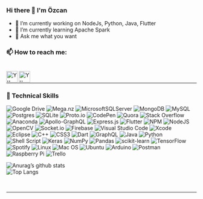 ### Hi there 👋 I'm Özcan


* 🔭 I’m currently working on NodeJs, Python, Java, Flutter
* 🌱 I’m currently learning Apache Spark
* 💬 Ask me what you want

### 📫 How to reach me:
<br>
<a href="https://www.instagram.com/ozcan_yureklioglu/"><img align="left" src="https://raw.githubusercontent.com/yushi1007/yushi1007/main/images/instagram.svg" alt="Yu Shi | Instagram" width="30px"/></a>
<a href="https://www.linkedin.com/in/%C3%B6zcan-y%C3%BCreklio%C4%9Flu-5722b1183/"><img align="left" src="https://raw.githubusercontent.com/yushi1007/yushi1007/main/images/linkedin.svg" alt="Yu Shi | LinkedIn" width="30px"/></a>
<br>
<hr>

### 💼 Technical Skills
![Google Drive](https://img.shields.io/badge/Google%20Drive-4285F4?style=for-the-badge&logo=googledrive&logoColor=white)
![Mega.nz](https://img.shields.io/badge/Mega-%23D90007.svg?style=for-the-badge&logo=Mega&logoColor=white)
![MicrosoftSQLServer](https://img.shields.io/badge/Microsoft%20SQL%20Sever-CC2927?style=for-the-badge&logo=microsoft%20sql%20server&logoColor=white)
![MongoDB](https://img.shields.io/badge/MongoDB-%234ea94b.svg?style=for-the-badge&logo=mongodb&logoColor=white)
![MySQL](https://img.shields.io/badge/mysql-%2300f.svg?style=for-the-badge&logo=mysql&logoColor=white)
![Postgres](https://img.shields.io/badge/postgres-%23316192.svg?style=for-the-badge&logo=postgresql&logoColor=white)
![SQLite](https://img.shields.io/badge/sqlite-%2307405e.svg?style=for-the-badge&logo=sqlite&logoColor=white)
![Proto.io](https://img.shields.io/badge/Proto.io-161637?style=for-the-badge&logo=proto.io&logoColor=00e5ff)
![CodePen](https://img.shields.io/badge/Codepen-000000?style=for-the-badge&logo=codepen&logoColor=white)
![Quora](https://img.shields.io/badge/Quora-%23B92B27.svg?style=for-the-badge&logo=Quora&logoColor=white)
![Stack Overflow](https://img.shields.io/badge/-Stackoverflow-FE7A16?style=for-the-badge&logo=stack-overflow&logoColor=white)
![Anaconda](https://img.shields.io/badge/Anaconda-%2344A833.svg?style=for-the-badge&logo=anaconda&logoColor=white)
![Apollo-GraphQL](https://img.shields.io/badge/-ApolloGraphQL-311C87?style=for-the-badge&logo=apollo-graphql)
![Express.js](https://img.shields.io/badge/express.js-%23404d59.svg?style=for-the-badge&logo=express&logoColor=%2361DAFB)
![Flutter](https://img.shields.io/badge/Flutter-%2302569B.svg?style=for-the-badge&logo=Flutter&logoColor=white)
![NPM](https://img.shields.io/badge/NPM-%23000000.svg?style=for-the-badge&logo=npm&logoColor=white)
![NodeJS](https://img.shields.io/badge/node.js-6DA55F?style=for-the-badge&logo=node.js&logoColor=white)
![OpenCV](https://img.shields.io/badge/opencv-%23white.svg?style=for-the-badge&logo=opencv&logoColor=white)
![Socket.io](https://img.shields.io/badge/Socket.io-black?style=for-the-badge&logo=socket.io&badgeColor=010101)
![Firebase](https://img.shields.io/badge/firebase-%23039BE5.svg?style=for-the-badge&logo=firebase)
![Visual Studio Code](https://img.shields.io/badge/Visual%20Studio%20Code-0078d7.svg?style=for-the-badge&logo=visual-studio-code&logoColor=white)
![Xcode](https://img.shields.io/badge/Xcode-007ACC?style=for-the-badge&logo=Xcode&logoColor=white)
![Eclipse](https://img.shields.io/badge/Eclipse-FE7A16.svg?style=for-the-badge&logo=Eclipse&logoColor=white)
![C++](https://img.shields.io/badge/c++-%2300599C.svg?style=for-the-badge&logo=c%2B%2B&logoColor=white)
![CSS3](https://img.shields.io/badge/css3-%231572B6.svg?style=for-the-badge&logo=css3&logoColor=white)
![Dart](https://img.shields.io/badge/dart-%230175C2.svg?style=for-the-badge&logo=dart&logoColor=white)
![GraphQL](https://img.shields.io/badge/-GraphQL-E10098?style=for-the-badge&logo=graphql&logoColor=white)
![Java](https://img.shields.io/badge/java-%23ED8B00.svg?style=for-the-badge&logo=java&logoColor=white)
![Python](https://img.shields.io/badge/python-3670A0?style=for-the-badge&logo=python&logoColor=ffdd54)
![Shell Script](https://img.shields.io/badge/shell_script-%23121011.svg?style=for-the-badge&logo=gnu-bash&logoColor=white)
![Keras](https://img.shields.io/badge/Keras-%23D00000.svg?style=for-the-badge&logo=Keras&logoColor=white)
![NumPy](https://img.shields.io/badge/numpy-%23013243.svg?style=for-the-badge&logo=numpy&logoColor=white)
![Pandas](https://img.shields.io/badge/pandas-%23150458.svg?style=for-the-badge&logo=pandas&logoColor=white)
![scikit-learn](https://img.shields.io/badge/scikit--learn-%23F7931E.svg?style=for-the-badge&logo=scikit-learn&logoColor=white)
![TensorFlow](https://img.shields.io/badge/TensorFlow-%23FF6F00.svg?style=for-the-badge&logo=TensorFlow&logoColor=white)
![Spotify](https://img.shields.io/badge/Spotify-1ED760?style=for-the-badge&logo=spotify&logoColor=white)
![Linux](https://img.shields.io/badge/Linux-FCC624?style=for-the-badge&logo=linux&logoColor=black)
![Mac OS](https://img.shields.io/badge/mac%20os-000000?style=for-the-badge&logo=macos&logoColor=F0F0F0)
![Ubuntu](https://img.shields.io/badge/Ubuntu-E95420?style=for-the-badge&logo=ubuntu&logoColor=white)
![Arduino](https://img.shields.io/badge/-Arduino-00979D?style=for-the-badge&logo=Arduino&logoColor=white)
![Postman](https://img.shields.io/badge/Postman-FF6C37?style=for-the-badge&logo=postman&logoColor=white)
![Raspberry Pi](https://img.shields.io/badge/-RaspberryPi-C51A4A?style=for-the-badge&logo=Raspberry-Pi)
![Trello](https://img.shields.io/badge/Trello-%23026AA7.svg?style=for-the-badge&logo=Trello&logoColor=white)



![Anurag’s github stats](https://github-readme-stats.vercel.app/api?username=ozcanyureklioglu)
 <br>
![Top Langs](https://github-readme-stats.vercel.app/api/top-langs/?username=ozcanyureklioglu&layout=compact) 

<br>
<hr>


</br>
                                                                                          
